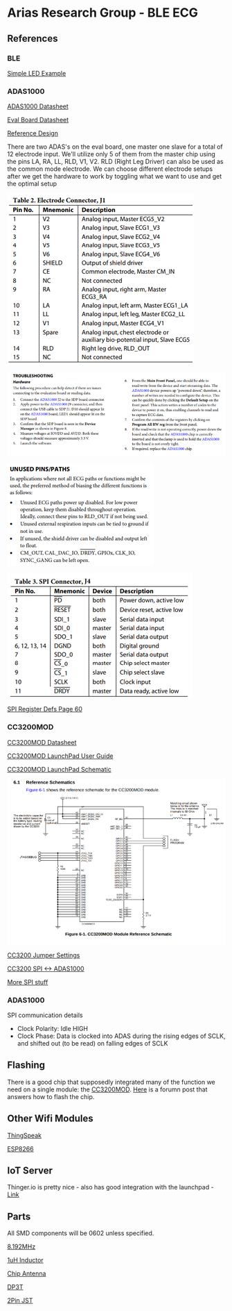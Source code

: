 # Arias Research Group - BLE ECG

## References

### BLE

[Simple LED Example](https://www.novelbits.io/smart-ble-lightbulb-application-nrf52/)

### ADAS1000

[ADAS1000 Datasheet](https://www.analog.com/media/en/technical-documentation/data-sheets/ADAS1000_1000-1_1000-2.pdf)

[Eval Board Datasheet](http://www.analog.com/media/en/technical-documentation/user-guides/UG-426.pdf)

[Reference Design](https://www.analog.com/media/en/reference-design-documentation/reference-designs/CN0308.pdf)

There are two ADAS's on the eval board, one master one slave for a total of 12 electrode input. We'll utilize only 5 of them from the master chip using the pins LA, RA, LL, RLD, V1, V2. RLD (Right Leg Driver) can also be used as the common mode electrode. We can choose different electrode setups after we get the hardware to work by toggling what we want to use and get the optimal setup

![patient](img/patient_cable_pinout.jpg)

![trouble](img/trouble_shooting.png)

![unused](img/unused_pins.png)

![J4 SPI Out](img/spi_pinoutJ4.png)

[SPI Register Defs Page 60](https://www.analog.com/media/en/technical-documentation/data-sheets/ADAS1000_1000-1_1000-2.pdf)

### CC3200MOD

[CC3200MOD Datasheet](http://www.ti.com/lit/ds/swrs166/swrs166.pdf)

[CC3200MOD LaunchPad User Guide](http://www.ti.com/lit/ug/swru397a/swru397a.pdf)

[CC3200MOD LaunchPad Schematic](http://www.ti.com/lit/df/tidrc48/tidrc48.pdf)

![CC3200MOD Refrence Schematic](img/cc3200mod_ref.jpg)

[CC3200 Jumper Settings](http://energia.nu/guide/install/cc3200-guide/)

[CC3200 SPI <-> ADAS1000](https://ez.analog.com/linux-device-drivers/microcontroller-no-os-drivers/f/q-a/88100/adas-1000-to-arduino-code)

[More SPI stuff](https://www.element14.com/community/thread/46120/l/adas1000-interfacing-by-arduino-uno?displayFullThread=true)

### ADAS1000

SPI communication details

* Clock Polarity: Idle HIGH
* Clock Phase: Data is clocked into ADAS during the rising edges of SCLK, and shifted out (to be read) on falling edges of SCLK

## Flashing

There is a good chip that supposedly integrated many of the function we need on a single module: the [CC3200MOD](http://www.ti.com/product/CC3200MOD/samplebuy). [Here](https://e2e.ti.com/support/wireless_connectivity/simplelink_wifi_cc31xx_cc32xx/f/968/t/514171?Questions-about-how-to-program-a-CC3200-based-custom-board) is a forumn post that answers how to flash the chip.

## Other Wifi Modules

[ThingSpeak](https://thingspeak.com/)

[ESP8266](https://www.sparkfun.com/products/13678)

## IoT Server

Thinger.io is pretty nice - also has good integration with the launchpad - [Link](http://docs.thinger.io/arduino/#installation)

## Parts

All SMD components will be 0602 unless specified.

[8.192MHz](https://www.digikey.com/product-detail/en/citizen-finedevice-co-ltd/CM309S8.192MABJT/300-2039-1-ND/482155)

[1uH Inductor](https://www.digikey.com/product-detail/en/tdk-corporation/MLZ2012M1R0HT000/445-8657-1-ND/3077939)

[Chip Antenna](https://www.digikey.com/product-detail/en/taiyo-yuden/AH316M245001-T/587-2200-1-ND/2002898)

[DP3T](https://www.digikey.com/product-detail/en/c-k/JS203011JCQN/CKN10725CT-ND/6137639)

[2Pin JST](https://www.digikey.com/product-detail/en/jst-sales-america-inc/B2B-XH-A(LF)(SN)/455-2247-ND/1651045)
